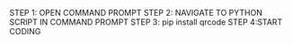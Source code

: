 STEP 1: OPEN COMMAND PROMPT
STEP 2: NAVIGATE TO PYTHON SCRIPT IN COMMAND PROMPT
STEP 3: pip install qrcode
 STEP 4:START CODING
